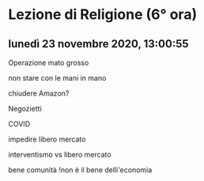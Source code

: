 # Lezione di Religione (6° ora)

## lunedì 23 novembre 2020, 13:00:55





Operazione  mato grosso

non stare con  le mani in mano



chiudere Amazon?

Negozietti 

COVID

impedire libero mercato

interventismo  vs libero mercato

bene comunità !non è il bene dellì'economia